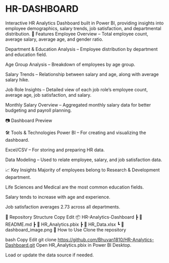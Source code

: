 # HR-DASHBOARD
Interactive HR Analytics Dashboard built in Power BI, providing insights into employee demographics, salary trends, job satisfaction, and departmental distribution.
📌 Features
Employee Overview – Total employee count, average salary, average age, and gender ratio.

Department & Education Analysis – Employee distribution by department and education field.

Age Group Analysis – Breakdown of employees by age group.

Salary Trends – Relationship between salary and age, along with average salary hike.

Job Role Insights – Detailed view of each job role’s employee count, average age, job satisfaction, and salary.

Monthly Salary Overview – Aggregated monthly salary data for better budgeting and payroll planning.

📷 Dashboard Preview

🛠 Tools & Technologies
Power BI – For creating and visualizing the dashboard.

Excel/CSV – For storing and preparing HR data.

Data Modeling – Used to relate employee, salary, and job satisfaction data.

📈 Key Insights
Majority of employees belong to Research & Development department.

Life Sciences and Medical are the most common education fields.

Salary tends to increase with age and experience.

Job satisfaction averages 2.73 across all departments.

📂 Repository Structure
Copy
Edit
📦 HR-Analytics-Dashboard
 ┣ 📜 README.md
 ┣ 📜 HR_Analytics.pbix
 ┣ 📜 HR_Data.xlsx
 ┗ 📜 dashboard_image.png
🚀 How to Use
Clone the repository

bash
Copy
Edit
git clone https://github.com/Bhuvan1810/HR-Analytics-Dashboard.git
Open HR_Analytics.pbix in Power BI Desktop.

Load or update the data source if needed.
